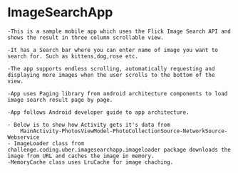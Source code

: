 # ImageSearchApp

	-This is a sample mobile app which uses the Flick Image Search API and shows the result in three column scrollable view. 

	-It has a Search bar where you can enter name of image you want to search for. Such as kittens,dog,rose etc.

	-The app supports endless scrolling, automatically requesting and displaying more images when the user scrolls to the bottom of the view.

	-App uses Paging library from android architecture components to load image search result page by page.

	-App follows Android developer guide to app architecture.

	- Below is to show how Activity gets it's data from
		MainActivity-PhotosViewModel-PhotoCollectionSource-NetworkSource-Webservice
	- ImageLoader class from challenge.coding.uber.imagesearchapp.imageloader package downloads the image from URL and caches the image in memory.
	-MemoryCache class uses LruCache for image chaching.

